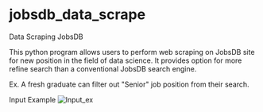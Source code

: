 # jobsdb_data_scrape
Data Scraping JobsDB

This python program allows users to perform web scraping on JobsDB site for new position in the field of data science. It provides option for more refine search than a conventional JobsDB search engine.


Ex. A fresh graduate can filter out "Senior" job position from their search.

Input Example
![Input_ex](https://user-images.githubusercontent.com/81757056/114015816-585cf180-9894-11eb-8197-4dde97bc9e8c.jpg)


